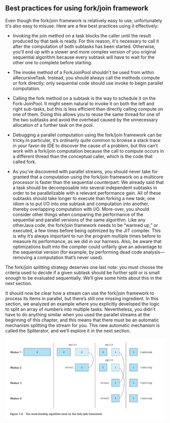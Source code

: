 ## Best practices for using fork/join framework

Even though the fork/join framework is relatively easy to use, unfortunately it's also easy to misuse. Here are a few best practices using it effectively:

- Invoking the join method on a task blocks the caller until the result produced by that task is ready. For this reason, it's necessary to call it after the computation of both subtasks has been started. Otherwise, you'll end up with a slower and more complex version of you original sequential algorithm because every subtask will have to wait for the other one to complete before starting.

- The invoke  method  of  a  ForkJoinPool  shouldn't  be  used  from  within  aRecursiveTask.  Instead,  you  should  always  call  the  methods  compute  or  fork directly; only sequential code should use invoke to begin parallel computation.

- Calling  the  fork  method  on  a  subtask  is  the  way  to  schedule  it  on  the  Fork-JoinPool.  It  might  seem  natural  to  invoke  it  on  both  the  left  and  right  sub-tasks,  but  this  is  less  efficient  than  directly  calling  compute  on  one  of  them. Doing this allows you to reuse the same thread for one of the two subtasks and avoid the overhead caused by the unnecessary allocation of a further task on the pool. 

- Debugging a parallel computation using the fork/join framework can be tricky.In particular, it’s ordinarily quite common to browse a stack trace in your favor-ite IDE to discover the cause of a problem, but this can’t work with a fork/join computation because the call to compute occurs in a different thread than the conceptual caller, which is the code that called fork.

- As you’ve discovered with parallel streams, you should never take for granted that a computation using the fork/join framework on a multicore processor is faster than the sequential counterpart. We already said that a task should be decomposable into several independent subtasks in order to be parallelizable with a relevant performance gain. All of these subtasks should take longer to execute than forking a new task; one idiom is to put I/O into one subtask and computation into another, thereby overlapping computation with I/O. More-over, you should consider other things when comparing the performance of the  sequential  and  parallel  versions  of  the  same  algorithm.  Like  any  otherJava code, the fork/join framework needs to be “warmed up,” or executed, a few times before being optimized by the JIT compiler. This is why it’s always important  to  run  the  program  multiple  times  before  to  measure  its  performance, as we did in our harness. Also, be aware that optimizations built into the  compiler  could  unfairly  give  an  advantage  to  the  sequential  version  (for example, by performing dead code analysis—removing a computation that’s never used).

The  fork/join  splitting  strategy  deserves  one  last  note:  you  must  choose  the  criteria used to decide if a given subtask should be further split or is small enough to be evaluated sequentially. We’ll give some hints about this in the next section.

It should now be clear how a stream can use the fork/join framework to process its items in parallel, but there’s still one missing ingredient. In this section, we analyzed an example where you explicitly developed the logic to split an array of numbers into multiple tasks. Nevertheless, you didn't have to do anything similar when you used the parallel streams at the beginning of this chapter, and this means that there must be an automatic mechanism splitting the stream for you. This new automatic mechanism is called the Spliterator, and we’ll explore it in the next section.

![Work Stealing](../../../../resources/images/work-stealing.PNG)